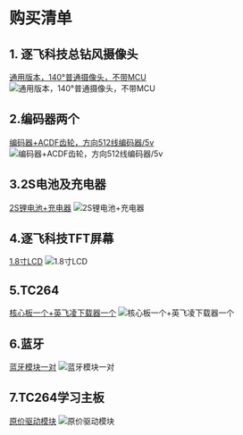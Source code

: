 # 购买清单 #

**1. 逐飞科技总钻风摄像头**
---
[通用版本，140°普通摄像头，不带MCU](https://item.taobao.com/item.htm?spm=a230r.1.14.16.54054bfaDVqDb7&id=525178417632&ns=1&abbucket=4#detail)
![通用版本，140°普通摄像头，不带MCU](https://www.z4a.net/images/2023/07/23/9e5d9adf5aa1c43f069176b4d03dc5f0.png)

**2.编码器两个**
---
[编码器+ACDF齿轮，方向512线编码器/5v](https://item.taobao.com/item.htm?spm=a1z10.1-c-s.w5003-24214364676.3.617022790GwZyY&ft=t&id=541516702897&scene=taobao_shop)
![编码器+ACDF齿轮，方向512线编码器/5v](https://www.z4a.net/images/2023/07/23/923a88a08809bb65e903bf463a07cc84.png)

**3.2S电池及充电器**
---
[2S锂电池+充电器](https://item.taobao.com/item.htm?spm=a1z10.3-c-s.w4002-22508770840.25.210e49ccAeMrBh&id=610152052172)
![2S锂电池+充电器](https://www.z4a.net/images/2023/07/23/b17eb40cac2695305e90514432df5dc2.png)

**4.逐飞科技TFT屏幕**
---
[1.8寸LCD](https://item.taobao.com/item.htm?spm=a1z10.5-c-s.w4002-22508770847.18.24804e4e7d8p9U&id=526526715901)
![1.8寸LCD](https://www.z4a.net/images/2023/07/23/af2464c100dfdfc0c9f7ab447fb95346.png)

**5.TC264**
---
[核心板一个+英飞凌下载器一个](https://item.taobao.com/item.htm?spm=a1z10.5-c-s.w4002-22508770847.50.24804e4e7d8p9U&id=614276106814)
![核心板一个+英飞凌下载器一个](https://www.z4a.net/images/2023/07/23/52da7500e3bd71bec4b3bed9ea32dc44.png)

**6.蓝牙**
---
[蓝牙模块一对](https://item.taobao.com/item.htm?spm=a1z10.3-c-s.w4002-22508770840.9.55eb49ccJlx8sV&id=659666395914)
![蓝牙模块一对](https://www.z4a.net/images/2023/07/23/45ab74c39ab6fbdab2aa81b6c71318a7.png)

**7.TC264学习主板**
---
[原价驱动模块](https://item.taobao.com/item.htm?spm=a230r.1.14.23.7e3253ceadypSs&id=695777544479&ns=1&abbucket=4#detail)
![原价驱动模块](https://www.z4a.net/images/2023/07/23/453ea5dcf6609ebcbacb2b08fc30b6e9.png)
